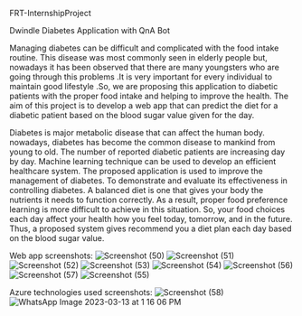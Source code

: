 FRT-InternshipProject

Dwindle Diabetes Application with QnA Bot

Managing diabetes can be difficult and complicated with the food intake routine. This disease was most commonly seen in elderly people but, nowadays it has been observed that there are many youngsters who are going through this problems .It is very important for every individual to maintain good lifestyle .So, we are proposing this application to diabetic patients with the proper food intake and helping to improve the health. The aim of this project is to develop a web app that can predict the diet for a diabetic patient based on the blood sugar value given for the day.

Diabetes is major metabolic disease that can affect the human body. nowadays, diabetes has become the common disease to mankind from young to old. The number of reported diabetic patients are increasing day by day. Machine learning technique can be used to develop an efficient healthcare system. The proposed application is used to improve the management of diabetes. To demonstrate and evaluate its effectiveness in controlling diabetes. A balanced diet is one that gives your body the nutrients it needs to function correctly. As a result, proper food preference learning is more difficult to achieve in this situation. So, your food choices each day affect your health how you feel today, tomorrow, and in the future. Thus, a proposed system gives recommend you a diet plan each day based on the blood sugar value.

Web app screenshots:
![Screenshot (50)](https://user-images.githubusercontent.com/124595023/224636745-bb2c6670-e54c-4eef-9afe-6e2c353bf58c.png)
![Screenshot (51)](https://user-images.githubusercontent.com/124595023/224636815-f7aeb83e-b4cc-4a4e-8e81-2d448f19154f.png)
![Screenshot (52)](https://user-images.githubusercontent.com/124595023/224636841-55732c2e-391b-4ef5-a30e-4f90c0fcd15b.png)
![Screenshot (53)](https://user-images.githubusercontent.com/124595023/224636883-5d5956a3-8b5b-4c45-9894-15e4ed69c0e2.png)
![Screenshot (54)](https://user-images.githubusercontent.com/124595023/224636923-f5e67d23-ded5-45d7-81f3-30b888b87b30.png)
![Screenshot (56)](https://user-images.githubusercontent.com/124595023/224636971-50f0bff5-5a0c-43fe-bb92-5c6121a35b21.png)
![Screenshot (57)](https://user-images.githubusercontent.com/124595023/224637047-0a7c1ccf-ab00-47ea-8a7b-04bdc53ef4e3.png)
![Screenshot (55)](https://user-images.githubusercontent.com/124595023/224637134-d112f7d8-31c5-4b89-852b-851fcf15b37f.png)
 
Azure technologies used screenshots:
![Screenshot (58)](https://user-images.githubusercontent.com/124595023/224637990-494e5d39-f666-44c4-a75c-27a49c69d2e3.png)
![WhatsApp Image 2023-03-13 at 1 16 06 PM](https://user-images.githubusercontent.com/124595023/224638299-8594dff7-ce66-4cb2-9ccc-d2e292f8812c.jpeg)
